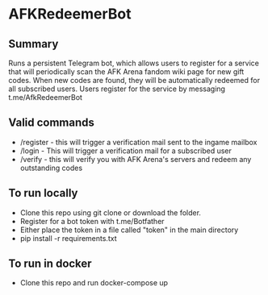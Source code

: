 # AFKRedeemerBot

## Summary
Runs a persistent Telegram bot, which allows users to register for a service that will periodically scan the AFK Arena fandom wiki page for new gift codes. When new codes are found, they will be automatically redeemed for all subscribed users.
Users register for the service by messaging t.me/AfkRedeemerBot

## Valid commands
- /register <UID> - this will trigger a verification mail sent to the ingame mailbox
- /login - This will trigger a verification mail for a subscribed user
- /verify <verification code> - this will verify you with AFK Arena's servers and redeem any outstanding codes

## To run locally
* Clone this repo using git clone or download the folder.
* Register for a bot token with t.me/Botfather
* Either place the token in a file called "token" in the main directory
* pip install -r requirements.txt

## To run in docker
* Clone this repo and run docker-compose up
